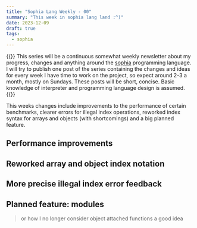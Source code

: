 ```yaml
---
title: "Sophia Lang Weekly - 00"
summary: "This week in sophia lang land :^)"
date: 2023-12-09
draft: true
tags:
  - sophia
---
```


{{<callout type="Tip">}}
This series will be a continuous somewhat weekly newsletter about my progress,
changes and anything around the [sophia](https://github.com/xnacly/sophia)
programming language. I will try to publish one post of the series containing
the changes and ideas for every week I have time to work on the project, so
expect around 2-3 a month, mostly on Sundays. These posts will be short,
concise. Basic knowledge of interpreter and programming language
design is assumed.
{{</callout>}}

This weeks changes include improvements to the performance of certain
benchmarks, clearer errors for illegal index operations, reworked index syntax
for arrays and objects (with shortcomings) and a big planned feature.

## Performance improvements

## Reworked array and object index notation

## More precise illegal index error feedback

## Planned feature: modules

> or how I no longer consider object attached functions a good idea
